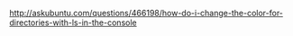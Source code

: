 http://askubuntu.com/questions/466198/how-do-i-change-the-color-for-directories-with-ls-in-the-console
